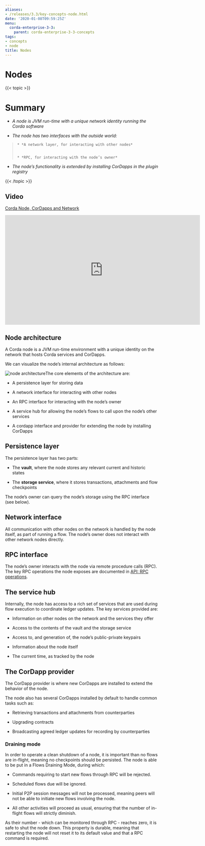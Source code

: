 ```yaml
---
aliases:
- /releases/3.3/key-concepts-node.html
date: '2020-01-08T09:59:25Z'
menu:
  corda-enterprise-3-3:
    parent: corda-enterprise-3-3-concepts
tags:
- concepts
- node
title: Nodes
---
```



# Nodes


{{< topic >}}
# Summary


* *A node is JVM run-time with a unique network identity running the Corda software*


* *The node has two interfaces with the outside world:*

> 
> 
>     * *A network layer, for interacting with other nodes*
> 
> 
>     * *RPC, for interacting with the node’s owner*
> 
> 

* *The node’s functionality is extended by installing CorDapps in the plugin registry*



{{< /topic >}}
## Video

<p><a href="https://vimeo.com/214168860">Corda Node, CorDapps and Network</a></p>

<iframe src="https://player.vimeo.com/video/214168860" width="640" height="360" frameborder="0" webkitallowfullscreen="true" mozallowfullscreen="true" allowfullscreen="true"></iframe>


<p></p>

## Node architecture

A Corda node is a JVM run-time environment with a unique identity on the network that hosts Corda services and
                CorDapps.

We can visualize the node’s internal architecture as follows:

![node architecture](/en/images/node-architecture.png "node architecture")The core elements of the architecture are:


* A persistence layer for storing data


* A network interface for interacting with other nodes


* An RPC interface for interacting with the node’s owner


* A service hub for allowing the node’s flows to call upon the node’s other services


* A cordapp interface and provider for extending the node by installing CorDapps



## Persistence layer

The persistence layer has two parts:


* The **vault**, where the node stores any relevant current and historic states


* The **storage service**, where it stores transactions, attachments and flow checkpoints


The node’s owner can query the node’s storage using the RPC interface (see below).


## Network interface

All communication with other nodes on the network is handled by the node itself, as part of running a flow. The
                node’s owner does not interact with other network nodes directly.


## RPC interface

The node’s owner interacts with the node via remote procedure calls (RPC). The key RPC operations the node exposes
                are documented in [API: RPC operations](api-rpc.md).


## The service hub

Internally, the node has access to a rich set of services that are used during flow execution to coordinate ledger
                updates. The key services provided are:


* Information on other nodes on the network and the services they offer


* Access to the contents of the vault and the storage service


* Access to, and generation of, the node’s public-private keypairs


* Information about the node itself


* The current time, as tracked by the node



## The CorDapp provider

The CorDapp provider is where new CorDapps are installed to extend the behavior of the node.

The node also has several CorDapps installed by default to handle common tasks such as:


* Retrieving transactions and attachments from counterparties


* Upgrading contracts


* Broadcasting agreed ledger updates for recording by counterparties



### Draining mode

In order to operate a clean shutdown of a node, it is important than no flows are in-flight, meaning no checkpoints should
                    be persisted. The node is able to be put in a Flows Draining Mode, during which:


* Commands requiring to start new flows through RPC will be rejected.


* Scheduled flows due will be ignored.


* Initial P2P session messages will not be processed, meaning peers will not be able to initiate new flows involving the node.


* All other activities will proceed as usual, ensuring that the number of in-flight flows will strictly diminish.


As their number - which can be monitored through RPC - reaches zero, it is safe to shut the node down.
                    This property is durable, meaning that restarting the node will not reset it to its default value and that a RPC command is required.


